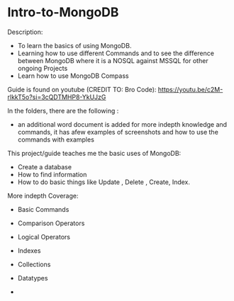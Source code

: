 # Intro-to-MongoDB

Description: 
- To learn the basics of using MongoDB.
- Learning how to use different Commands and to see the difference between MongoDB where it is a NOSQL against MSSQL for other ongoing Projects 
- Learn how to use MongoDB Compass

Guide is found on youtube (CREDIT TO: Bro Code): 
https://youtu.be/c2M-rlkkT5o?si=3cQDTMHP8-YkUJzG

In the folders, there are the following : 
- an additional word document is added for more indepth knowledge and commands, it has afew examples of screenshots and how to use the commands with examples 

This project/guide teaches me the basic uses of MongoDB:
- Create a database
- How to find information
- How to do basic things like Update , Delete , Create, Index.

More indepth Coverage:
- Basic Commands
- Comparison Operators
- Logical Operators
- Indexes
- Collections
- Datatypes

- 

